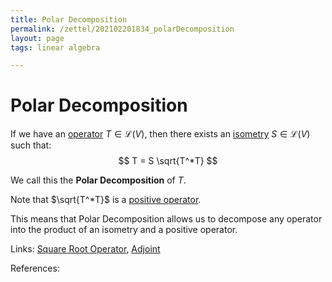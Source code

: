 ```yaml
---
title: Polar Decomposition
permalink: /zettel/202102201834_polarDecomposition
layout: page
tags: linear algebra

---
```

# Polar Decomposition

If we have an [operator](202102082104_operatorDefinition) $T \in \mathcal{L}(V)$, then there exists an
[isometry](202102201248_isometryDefinition) $S \in \mathcal{L}(V)$ such that:
$$
T = S \sqrt{T^*T}
$$

We call this the **Polar Decomposition** of $T$. 

Note that $\sqrt{T^*T}$ is a [positive operator](202102201207_positiveOperatorDefinition).

This means that Polar Decomposition allows us to decompose any operator into the product of an 
isometry and a positive operator.

Links: [Square Root Operator](202102201216_squareRootOperator), [Adjoint](202102161843_adjointDefinition)

References: 

